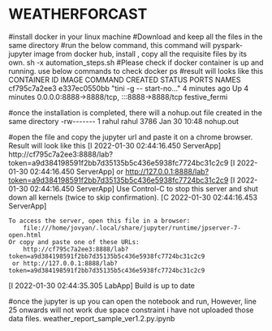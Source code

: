 # WEATHERFORCAST
#install docker in your linux machine
#Download and keep all the files in the same directory
#run the below command, this command will pyspark-jupyter image from docker hub, install , copy all the requisite files by its own.
sh -x automation_steps.sh 
#Please check if docker container is up and running. use below commands to check
docker ps
#result will looks like this
CONTAINER ID   IMAGE          COMMAND                  CREATED         STATUS         PORTS                                       NAMES
cf795c7a2ee3   e337ec0550bb   "tini -g -- start-no…"   4 minutes ago   Up 4 minutes   0.0.0.0:8888->8888/tcp, :::8888->8888/tcp   festive_fermi

#once the installation is completed, there will a nohup.out file created in the same directory
-rw------- 1 rahul rahul       3786 Jan 30 10:48 nohup.out

#open the file and copy the jupyter url and paste it on a chrome browser. Result will look like this 
[I 2022-01-30 02:44:16.450 ServerApp] http://cf795c7a2ee3:8888/lab?token=a9d384198591f2bb7d35135b5c436e5938fc7724bc31c2c9
[I 2022-01-30 02:44:16.450 ServerApp]  or http://127.0.0.1:8888/lab?token=a9d384198591f2bb7d35135b5c436e5938fc7724bc31c2c9
[I 2022-01-30 02:44:16.450 ServerApp] Use Control-C to stop this server and shut down all kernels (twice to skip confirmation).
[C 2022-01-30 02:44:16.453 ServerApp] 
    
    To access the server, open this file in a browser:
        file:///home/jovyan/.local/share/jupyter/runtime/jpserver-7-open.html
    Or copy and paste one of these URLs:
        http://cf795c7a2ee3:8888/lab?token=a9d384198591f2bb7d35135b5c436e5938fc7724bc31c2c9
     or http://127.0.0.1:8888/lab?token=a9d384198591f2bb7d35135b5c436e5938fc7724bc31c2c9
[I 2022-01-30 02:44:35.305 LabApp] Build is up to date

#once the jupyter is up you can open the notebook and run, However, line 25 onwards will not work due space constraint i have not uploaded those data files.
weather_report_sample_ver1.2.py.ipynb
